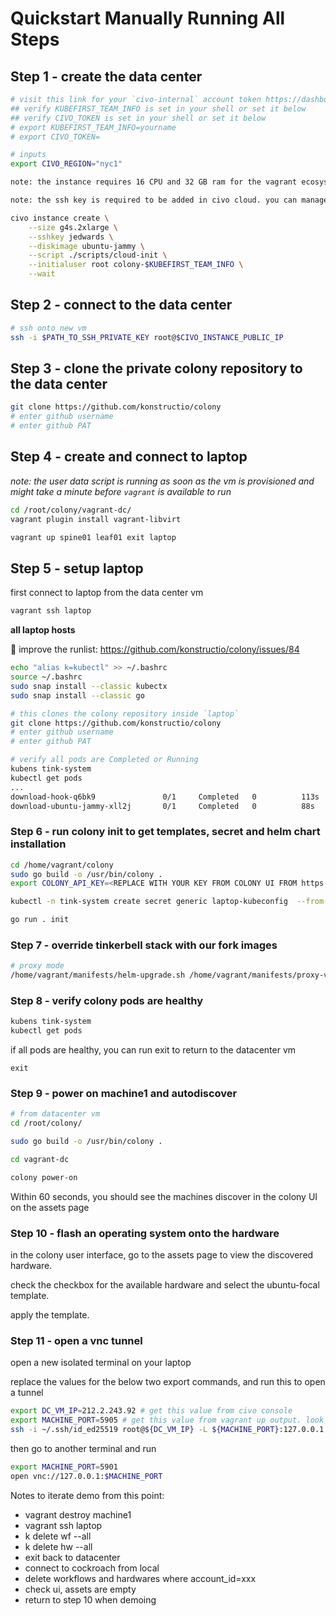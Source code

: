 # Quickstart Manually Running All Steps

## Step 1 - create the data center

```sh {"id":"01J34TVHHB1FEHRVG6PDZ2RV34"}
# visit this link for your `civo-internal` account token https://dashboard.civo.com/security
## verify KUBEFIRST_TEAM_INFO is set in your shell or set it below
## verify CIVO_TOKEN is set in your shell or set it below
# export KUBEFIRST_TEAM_INFO=yourname
# export CIVO_TOKEN=

# inputs
export CIVO_REGION="nyc1"

note: the instance requires 16 CPU and 32 GB ram for the vagrant ecosystem so adjust your instance size accordingly

note: the ssh key is required to be added in civo cloud. you can manage this with `civo ssh` and update the below accordingly

civo instance create \
    --size g4s.2xlarge \
    --sshkey jedwards \
    --diskimage ubuntu-jammy \
    --script ./scripts/cloud-init \
    --initialuser root colony-$KUBEFIRST_TEAM_INFO \
    --wait
```

## Step 2 - connect to the data center

```sh {"id":"01J34TVHHB1FEHRVG6PHJRAMBA"}
# ssh onto new vm
ssh -i $PATH_TO_SSH_PRIVATE_KEY root@$CIVO_INSTANCE_PUBLIC_IP
```

## Step 3 - clone the private colony repository to the data center

```sh {"id":"01J34TVHHB1FEHRVG6PMQXBZ74"}
git clone https://github.com/konstructio/colony
# enter github username
# enter github PAT
```

## Step 4 - create and connect to laptop

*note: the user data script is running as soon as the vm is provisioned*
*and might take a minute before `vagrant` is available to run*

```sh {"id":"01J34TVHHB1FEHRVG6PPKDRRMK"}
cd /root/colony/vagrant-dc/
vagrant plugin install vagrant-libvirt

vagrant up spine01 leaf01 exit laptop
```

## Step 5 - setup laptop

first connect to laptop from the data center vm

```sh {"id":"01J34TVHHB1FEHRVG6PQD7RPK8"}
vagrant ssh laptop
```

**all laptop hosts**

:sunflower: improve the runlist: https://github.com/konstructio/colony/issues/84

```sh {"id":"01J34TVHHB1FEHRVG6PQJX14YD"}
echo "alias k=kubectl" >> ~/.bashrc
source ~/.bashrc
sudo snap install --classic kubectx
sudo snap install --classic go

# this clones the colony repository inside `laptop`
git clone https://github.com/konstructio/colony
# enter github username
# enter github PAT

# verify all pods are Completed or Running
kubens tink-system
kubectl get pods
...
download-hook-q6bk9               0/1     Completed   0          113s
download-ubuntu-jammy-xll2j       0/1     Completed   0          88s
```

### Step 6 - run colony init to get templates, secret and helm chart installation

```bash {"id":"01J34TVHHB1FEHRVG6PSH4TKFE"}
cd /home/vagrant/colony
sudo go build -o /usr/bin/colony .
export COLONY_API_KEY=<REPLACE WITH YOUR KEY FROM COLONY UI FROM https://colony-ui.mgmt-24.konstruct.io>

kubectl -n tink-system create secret generic laptop-kubeconfig  --from-file=kubeconfig=$HOME/.kube/config

go run . init
```

### Step 7 - override tinkerbell stack with our fork images

```bash {"id":"01J34TVHHB1FEHRVG6PXDG7QY3"}
# proxy mode
/home/vagrant/manifests/helm-upgrade.sh /home/vagrant/manifests/proxy-values.yaml
```

### Step 8 - verify colony pods are healthy

```sh {"id":"01J34TVHHB1FEHRVG6PY6660MR"}
kubens tink-system
kubectl get pods
```

if all pods are healthy, you can run exit to return to the datacenter vm

```text {"id":"01J34TVHHB1FEHRVG6PZFJA6V5"}
exit
```

### Step 9 - power on machine1 and autodiscover

```sh {"id":"01J34TVHHB1FEHRVG6Q0QS1GC3"}
# from datacenter vm
cd /root/colony/

sudo go build -o /usr/bin/colony .

cd vagrant-dc

colony power-on
```

Within 60 seconds, you should see the machines discover in the colony UI on the assets page

### Step 10 - flash an operating system onto the hardware

in the colony user interface, go to the assets page to view the discovered hardware.

check the checkbox for the available hardware and select the ubuntu-focal template.

apply the template.

### Step 11 - open a vnc tunnel

open a new isolated terminal on your laptop

replace the values for the below two export commands, and run this to open a tunnel

```sh {"id":"01J34TVHHB1FEHRVG6Q2997ZKG"}
export DC_VM_IP=212.2.243.92 # get this value from civo console
export MACHINE_PORT=5905 # get this value from vagrant up output. look for `==> machine1:  -- Graphics Port:`
ssh -i ~/.ssh/id_ed25519 root@${DC_VM_IP} -L ${MACHINE_PORT}:127.0.0.1:${MACHINE_PORT}
```

then go to another terminal and run

```sh {"id":"01J34TVHHB1FEHRVG6Q6916QGX"}
export MACHINE_PORT=5901
open vnc://127.0.0.1:$MACHINE_PORT
```

Notes to iterate demo from this point:

- vagrant destroy machine1
- vagrant ssh laptop
- k delete wf --all
- k delete hw --all
- exit back to datacenter
- connect to cockroach from local
- delete workflows and hardwares where account_id=xxx
- check ui, assets are empty
- return to step 10 when demoing
